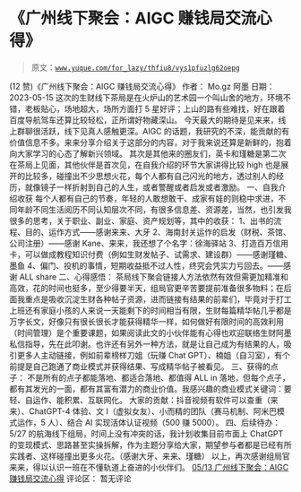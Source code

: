 # 《广州线下聚会：AIGC 赚钱局交流心得》

> 原文：[`www.yuque.com/for_lazy/thfiu8/vys1pfuzlg62oepg`](https://www.yuque.com/for_lazy/thfiu8/vys1pfuzlg62oepg)

<ne-h2 id="e21a20e1" data-lake-id="e21a20e1"><ne-heading-ext><ne-heading-anchor></ne-heading-anchor><ne-heading-fold></ne-heading-fold></ne-heading-ext><ne-heading-content><ne-text id="u5394d8ec">(12 赞)《广州线下聚会：AIGC 赚钱局交流心得》</ne-text></ne-heading-content></ne-h2> <ne-p id="u841c7bb8" data-lake-id="u841c7bb8"><ne-text id="u19bdefe0">作者： Mo.gz 阿墨</ne-text></ne-p> <ne-p id="u01619c0c" data-lake-id="u01619c0c"><ne-text id="u594ad252">日期：2023-05-15</ne-text></ne-p> <ne-p id="uec56273e" data-lake-id="uec56273e"><ne-text id="u7902503d">这次的生财线下茶局是在火炉山的艺术园一个叫山舍的地方，环境不错，老板贴心，场地超大，场所方面打 5 星好评；上山的路有些难找，好在跟着百度导航驾车还算比较轻松，正所谓好物藏深山。</ne-text></ne-p> <ne-p id="ue1f93560" data-lake-id="ue1f93560"><ne-text id="uc4a15662">今天最大的期待是见来来，线上群聊很活跃，线下见真人感触更深。AIGC 的话题，我研究的不深，能贡献的有价值信息不多。来来分享介绍关于这部分的内容，对于我来说还算是新鲜的，抱着向大家学习的心态了解新兴领域。</ne-text></ne-p> <ne-p id="u5f53ab5c" data-lake-id="u5f53ab5c"><ne-text id="u6d6bc0ff">其次是其他来的圈友们，英卡和瑾糖是第二次在茶局上见面，其他伙伴是首次见，在自我介绍的环节大家讲得比较 high 也是展开的比较多，碰撞出不少思想火花，每个人都有自己闪光的地方，透过别人的经历，就像镜子一样折射到自己的人生，或者警醒或者启发或者激励。</ne-text></ne-p> <ne-p id="uf67f9f35" data-lake-id="uf67f9f35"><ne-text id="u76421033">一、自我介绍收获</ne-text></ne-p> <ne-p id="u94d4f137" data-lake-id="u94d4f137"><ne-text id="u59219a7d">每个人都有自己的节奏，年轻的人敢想敢干、成家有娃的则稳中求进，不同年龄不同生活阅历不同认知层次不同，有很多信息差、资源差，当然，也引发我很多的思考，关于职业、副业、家庭、资产规划等，其中的收获：</ne-text></ne-p> <ne-p id="u719d799b" data-lake-id="u719d799b"><ne-text id="ue86e1493">1、出书的流程、目的、运作方式——感谢来来、大牙</ne-text></ne-p> <ne-p id="ud0b88928" data-lake-id="ud0b88928"><ne-text id="u5eee16b3">2、海南封关运作的启发（财税、茶馆、公司注册）——感谢 Kane、来来，我还想了个名字：徐海驿站</ne-text></ne-p> <ne-p id="u4eabc224" data-lake-id="u4eabc224"><ne-text id="u1e3d3921">3、打造百万信用卡，可以做成教程知识付费（例如生财发帖子、试需求、建设群）——感谢瑾糖、墨鱼</ne-text></ne-p> <ne-p id="u50735e95" data-lake-id="u50735e95"><ne-text id="uc06669fe">4、偏门、投机的事情，短期收益抵不过人性，终究会凭实力亏回去。——感谢 ALL share</ne-text></ne-p> <ne-p id="u1f7d2f7e" data-lake-id="u1f7d2f7e"><ne-text id="u729f2d99">二、心得感悟：</ne-text></ne-p> <ne-p id="uc9ea5211" data-lake-id="uc9ea5211"><ne-text id="u1a4de232">茶局线下聚会链接人方法依然有效但需更加精准和高效，花的时间也挺多，至少得要半天，组局官更辛苦要提前准备很多物料；在后面我重点是吸收沉淀生财各种帖子资源，进而链接有结果的前辈们，毕竟对于打工上班还有家庭小孩的人来说一天能剩下的时间相当有限，生财每篇精华帖几乎都是万字长文，好像只有很长很长才能获得精华一样，如何做好有限时间的高效利用（时间管理）是个重要课题，如果阅读此文的小伙伴能有心得也欢迎联络生财阿墨私信指导，先在此叩谢。也许还有另外一种方法，就是让自己成为有结果的人，吸引更多人主动链接，例如前辈榜样刀姐（玩赚 Chat GPT）、楠姐（自习室），有个前提是自己跑通了商业模式并获得结果、写成精华帖子被看见。</ne-text></ne-p> <ne-p id="uef6823cc" data-lake-id="uef6823cc"><ne-text id="uc575bc99">三、获得的点子：</ne-text></ne-p> <ne-p id="uba582111" data-lake-id="uba582111"><ne-text id="uaf512e59">不是所有的点子都能落地、都适合落地、都值得 ALL in 落地，但每个点子，都有其发光的一面，都有其富有潜力的商业价值。我感兴趣的商业模式关键词：要轻、自运作、能积累、互联网化。</ne-text></ne-p> <ne-p id="uf38becd4" data-lake-id="uf38becd4"><ne-text id="ud323e743">大家的贡献：抖音视频有软件可以查重（来来）、ChatGPT-4 体验、文 I（虚拟女友）、小而精的团队（赛马机制、阿米巴模式运作，5 人）、结合 AI 实现活体认证视频（500 赚 5000）。</ne-text></ne-p> <ne-p id="udf49ce4a" data-lake-id="udf49ce4a"><ne-text id="ud2d5f558">四、后续待办：</ne-text></ne-p> <ne-p id="ue27c7bcd" data-lake-id="ue27c7bcd"><ne-text id="uc85a6b2c">5/27 的航海线下组局，时间上没有冲突的话，我计划收集目前市面上 ChatGPT 的变现模式、思路甚至实操拆解，作为主题分享给大家，期望参与者都是已经有所实践者、这样碰撞出更多火花。（感谢大牙、来来、瑾糖）</ne-text></ne-p> <ne-p id="u6c6cea36" data-lake-id="u6c6cea36"><ne-text id="u685655bd">以上，再次感谢组局官来来，得以认识一班在不懂轨道上奋进的小伙伴们。</ne-text></ne-p> <ne-p id="u00b7139c" data-lake-id="u00b7139c">[<ne-text id="u47d29225">05/13 广州线下聚会：AIGC 赚钱局交流心得</ne-text>](https://pa4o0hei7be.feishu.cn/docx/Nz18d0VBjo3lVRxWcG1cYKkCnDe)</ne-p> <ne-hole id="uc5549a64" data-lake-id="uc5549a64"><ne-card data-card-name="hr" data-card-type="block" id="hsKQA" data-event-boundary="card"><ne-p id="uef59b286" data-lake-id="uef59b286"><ne-text id="u727f6029">评论区：</ne-text></ne-p> <ne-p id="u0b211b8b" data-lake-id="u0b211b8b"><ne-text id="u17910a8f">暂无评论</ne-text></ne-p></ne-card></ne-hole>